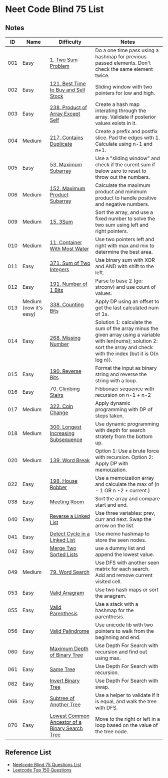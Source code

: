 # Neet Code Blind 75 List

## Notes

| ID  | Name                   | Difficulty                                                                                                                     | Notes                                                                                                                                                                         |
| --- | ---------------------- | ------------------------------------------------------------------------------------------------------------------------------ | ----------------------------------------------------------------------------------------------------------------------------------------------------------------------------- |
| 001 | Easy                   | [1. Two Sum Problem](https://leetcode.com/problems/two-sum/)                                                                   | Do a one time pass using a hashmap for previous passed elements. Don't check the same element twice.                                                                          |
| 002 | Easy                   | [121. Best Time to Buy and Sell Stock](https://leetcode.com/problems/best-time-to-buy-and-sell-stock/description/)             | Sliding window with two pointers for low and high.                                                                                                                            |
| 003 | Easy                   | [238. Product of Array Except Self](https://leetcode.com/problems/contains-duplicate/description/)                             | Create a hash map interating through the array. Validate if posterior values exists in it.                                                                                    |
| 004 | Medium                 | [217. Contains Duplicate](https://leetcode.com/problems/product-of-array-except-self/description/)                             | Create a prefix and postfix slice. Pad the edges with 1. Calculate using n-1 and n+1.                                                                                         |
| 005 | Easy                   | [53. Maximum Subarray ](https://leetcode.com/problems/maximum-subarray/description/)                                           | Use a "sliding window" and check if the curent sum if below zero to reset to throw out the numbers.                                                                           |
| 006 | Medium                 | [152. Maximum Product Subarray](https://leetcode.com/problems/maximum-product-subarray/description/)                           | Calculate the maximum product and minimum product to handle positive and negative numbers.                                                                                    |
| 009 | Medium                 | [15. 3Sum](https://leetcode.com/problems/3sum/)                                                                                | Sort the array, and use a fixed number to solve the two sum using left and right pointers.                                                                                    |
| 010 | Medium                 | [11. Container With Most Water](https://leetcode.com/problems/container-with-most-water/description/)                          | Use two pointers left and right with max and mix to determine the best area.                                                                                                  |
| 011 | Easy                   | [371. Sum of Two Integers](https://leetcode.com/problems/sum-of-two-integers/description/)                                     | Use binary sum with XOR and AND with shift to the left.                                                                                                                       |
| 012 | Easy                   | [191. Number of 1 Bits](https://leetcode.com/problems/number-of-1-bits/description/)                                           | Parse to base 2 (go: strconv) and use count of values.                                                                                                                        |
| 013 | Medium (now it's easy) | [338. Counting Bits](https://leetcode.com/problems/counting-bits/description/)                                                 | Apply DP using an offset to get the last calculated num of 1s.                                                                                                                |
| 014 | Easy                   | [268. Missing Number](https://leetcode.com/problems/missing-number/description/)                                               | Solution 1: calculate the sum of the array minus the given array using a variable with len(nums); solution 2: sort the array and check with the index (but it is O(n log n)). |
| 015 | Easy                   | [190. Reverse Bits](https://leetcode.com/problems/reverse-bits/description/)                                                   | Format the input as binary string and reverse the string with a loop.                                                                                                         |
| 016 | Easy                   | [70. Climbing Stairs](https://leetcode.com/problems/climbing-stairs/description/)                                              | Fibbonaci sequence with recursion on n-1 + n-2                                                                                                                                |
| 017 | Medium                 | [322. Coin Change](https://leetcode.com/problems/coin-change)                                                                  | Apply dynamic programming with DP of steps taken.                                                                                                                             |
| 018 | Medium                 | [300. Longest Increasing Subsequence](https://leetcode.com/problems/longest-increasing-subsequence/description/)               | Use dynamic programming with depth for search stratety from the bottom up.                                                                                                    |
| 020 | Medium                 | [139. Word Break](https://leetcode.com/problems/word-break/)                                                                   | Option 1: Use a brute force with recursion. Option 2: Apply DP with memoization.                                                                                              |
| 022 | Easy                   | [198. House Robber](https://leetcode.com/problems/house-robber/description/)                                                   | Use a memoization array and calculate the max of (n - 1 OR n -2 + current.)                                                                                                   |
| 038 | Easy                   | [Meeting Room](https://neetcode.io/problems/meeting-schedule)                                                                  | Sort the array and compare start and end.                                                                                                                                     |
| 040 | Easy                   | [Reverse a Linked List](https://leetcode.com/problems/reverse-linked-list/)                                                    | Use three variables: prev, curr and next. Swap the arrow on the list.                                                                                                         |
| 041 | Easy                   | [Detect Cycle in a Linked List](https://leetcode.com/problems/linked-list-cycle/)                                              | Use memo hashmap to store the seen nodes.                                                                                                                                     |
| 042 | Easy                   | [Merge Two Sorted Lists](https://leetcode.com/problems/merge-two-sorted-lists/)                                                | use a dummy list and append the lowest value.                                                                                                                                 |
| 049 | Medium                 | [79. Word Search](https://leetcode.com/problems/word-search/description/)                                                      | Use DFS with another seen matrix for each search. Add and remove current visited cell.                                                                                        |
| 053 | Easy                   | [Valid Anagram](https://leetcode.com/problems/valid-anagram)                                                                   | Use two hash maps or sort the anagram.                                                                                                                                        |
| 055 | Easy                   | [Valid Parenthesis](https://leetcode.com/problems/valid-parentheses/description/)                                              | Use a stack with a hashmap for the parenthesis.                                                                                                                               |
| 056 | Easy                   | [Valid Palindrome](https://leetcode.com/problems/valid-palindrome/description/)                                                | Use unicode lib with two pointers to walk from the beginning and end.                                                                                                         |
| 060 | Easy                   | [Maximum Depth of Binary Tree](https://leetcode.com/problems/maximum-depth-of-binary-tree/description/)                        | Use Depth For Search with recursion and find out using max.                                                                                                                   |
| 061 | Easy                   | [Same Tree](https://leetcode.com/problems/same-tree/description/)                                                              | Use Depth For Search with recursion.                                                                                                                                          |
| 062 | Easy                   | [Invert Binary Tree](https://leetcode.com/problems/invert-binary-tree/description/)                                            | Use Depth For Search with swap.                                                                                                                                               |
| 066 | Easy                   | [Subtree of Another Tree](https://leetcode.com/problems/subtree-of-another-tree/)                                              | Use a helper to validate if it is equal, and walk the tree with DFS.                                                                                                          |
| 070 | Easy                   | [Lowest Common Ancestor of a Binary Search Tree](https://leetcode.com/problems/lowest-common-ancestor-of-a-binary-search-tree) | Move to the right or left in a loop based on the value of the tree node.                                                                                                      |



## Reference List
- [Neetcode Blind 75 Questions List](https://docs.google.com/spreadsheets/d/1A2PaQKcdwO_lwxz9bAnxXnIQayCouZP6d-ENrBz_NXc/edit?gid=0#gid=0)
- [Leetcode Top 150 Questions](https://leetcode.com/studyplan/top-interview-150/)